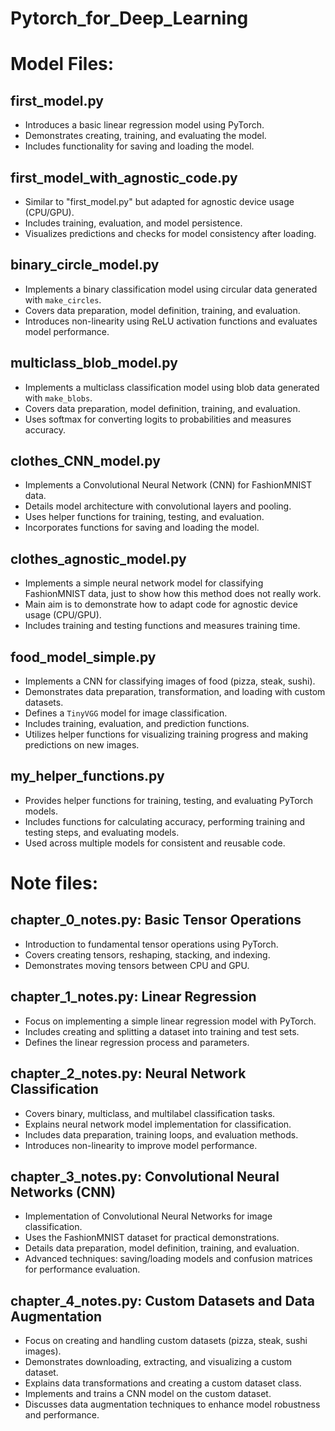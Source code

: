 # Pytorch_for_Deep_Learning

# Model Files:

## first_model.py
- Introduces a basic linear regression model using PyTorch.
- Demonstrates creating, training, and evaluating the model.
- Includes functionality for saving and loading the model.

## first_model_with_agnostic_code.py
- Similar to "first_model.py" but adapted for agnostic device usage (CPU/GPU).
- Includes training, evaluation, and model persistence.
- Visualizes predictions and checks for model consistency after loading.
  
## binary_circle_model.py
- Implements a binary classification model using circular data generated with `make_circles`.
- Covers data preparation, model definition, training, and evaluation.
- Introduces non-linearity using ReLU activation functions and evaluates model performance.

## multiclass_blob_model.py
- Implements a multiclass classification model using blob data generated with `make_blobs`.
- Covers data preparation, model definition, training, and evaluation.
- Uses softmax for converting logits to probabilities and measures accuracy.

## clothes_CNN_model.py
- Implements a Convolutional Neural Network (CNN) for FashionMNIST data.
- Details model architecture with convolutional layers and pooling.
- Uses helper functions for training, testing, and evaluation.
- Incorporates functions for saving and loading the model.
  
## clothes_agnostic_model.py
- Implements a simple neural network model for classifying FashionMNIST data, just to show how this method does not really work.
- Main aim is to demonstrate how to adapt code for agnostic device usage (CPU/GPU).
- Includes training and testing functions and measures training time.

## food_model_simple.py
- Implements a CNN for classifying images of food (pizza, steak, sushi).
- Demonstrates data preparation, transformation, and loading with custom datasets.
- Defines a `TinyVGG` model for image classification.
- Includes training, evaluation, and prediction functions.
- Utilizes helper functions for visualizing training progress and making predictions on new images.



## my_helper_functions.py
- Provides helper functions for training, testing, and evaluating PyTorch models.
- Includes functions for calculating accuracy, performing training and testing steps, and evaluating models.
- Used across multiple models for consistent and reusable code.

# Note files:
## chapter_0_notes.py: Basic Tensor Operations
- Introduction to fundamental tensor operations using PyTorch.
- Covers creating tensors, reshaping, stacking, and indexing.
- Demonstrates moving tensors between CPU and GPU.

## chapter_1_notes.py: Linear Regression
- Focus on implementing a simple linear regression model with PyTorch.
- Includes creating and splitting a dataset into training and test sets.
- Defines the linear regression process and parameters.

## chapter_2_notes.py: Neural Network Classification
- Covers binary, multiclass, and multilabel classification tasks.
- Explains neural network model implementation for classification.
- Includes data preparation, training loops, and evaluation methods.
- Introduces non-linearity to improve model performance.

## chapter_3_notes.py: Convolutional Neural Networks (CNN)
- Implementation of Convolutional Neural Networks for image classification.
- Uses the FashionMNIST dataset for practical demonstrations.
- Details data preparation, model definition, training, and evaluation.
- Advanced techniques: saving/loading models and confusion matrices for performance evaluation.

## chapter_4_notes.py: Custom Datasets and Data Augmentation
- Focus on creating and handling custom datasets (pizza, steak, sushi images).
- Demonstrates downloading, extracting, and visualizing a custom dataset.
- Explains data transformations and creating a custom dataset class.
- Implements and trains a CNN model on the custom dataset.
- Discusses data augmentation techniques to enhance model robustness and performance.
